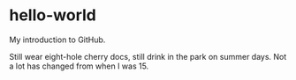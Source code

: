 # hello-world
My introduction to GitHub.

Still wear eight-hole cherry docs, still drink in the park on summer days. Not a lot has changed from when I was 15.
